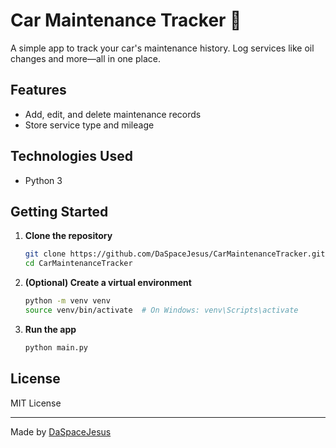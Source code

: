 # Car Maintenance Tracker 🚗

A simple app to track your car's maintenance history. Log services like oil changes and more—all in one place.

## Features

- Add, edit, and delete maintenance records
- Store service type and mileage

## Technologies Used

- Python 3

## Getting Started

1. **Clone the repository**
   ```bash
   git clone https://github.com/DaSpaceJesus/CarMaintenanceTracker.git
   cd CarMaintenanceTracker
   ```

2. **(Optional) Create a virtual environment**
   ```bash
   python -m venv venv
   source venv/bin/activate  # On Windows: venv\Scripts\activate
   ```

3. **Run the app**
   ```bash
   python main.py
   ```


## License

MIT License

---

Made by [DaSpaceJesus](https://github.com/DaSpaceJesus)
